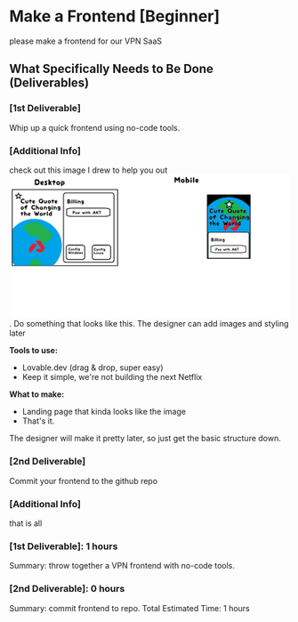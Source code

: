 # Make a Frontend [Beginner]
please make a frontend for our VPN SaaS
## What Specifically Needs to Be Done (Deliverables)
### [1st Deliverable]
Whip up a quick frontend using no-code tools. 
### [Additional Info]
check out this image I drew to help you out
![alt text](../reference/AkashVPN.png). Do something that looks like this. The designer can add images and styling later

**Tools to use:**
- Lovable.dev (drag & drop, super easy)
- Keep it simple, we're not building the next Netflix

**What to make:**
- Landing page that kinda looks like the image
- That's it.

The designer will make it pretty later, so just get the basic structure down.

### [2nd Deliverable]
Commit your frontend to the github repo
### [Additional Info]
that is all
### [1st Deliverable]: 1 hours
Summary: throw together a VPN frontend with no-code tools.
### [2nd Deliverable]: 0 hours
Summary: commit frontend to repo.
Total Estimated Time: 1 hours
